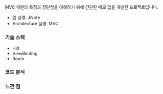 MVC 패턴의 특징과 장단점을 이해하기 위해 간단한 메모 앱을 개발한 프로젝트입니다.
- 앱 설명: JNote
- Architecture 설명: MVC

### 기술 스택
- Hilt
- ViewBinding
- Room

### 코드 분석

### 느낀 점